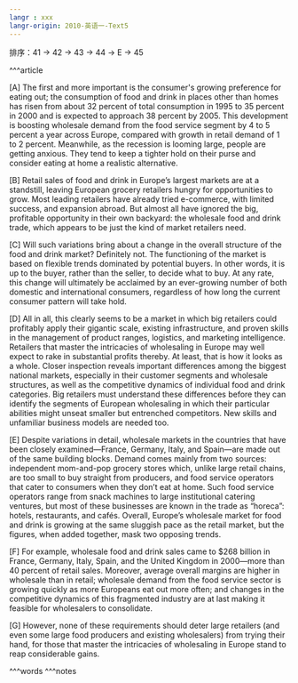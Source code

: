 ```yaml
---
langr : xxx
langr-origin: 2010-英语一-Text5
---
```


排序：41 -> 42 -> 43 -> 44 -> E -> 45

^^^article



[A] The first and more important is the consumer's growing preference for eating out; the consumption of food and drink in places other than homes has risen from about 32 percent of total consumption in 1995 to 35 percent in 2000 and is expected to approach 38 percent by 2005. This development is boosting wholesale demand from the food service segment by 4 to 5 percent a year across Europe, compared with growth in retail demand of 1 to 2 percent. Meanwhile, as the recession is looming large, people are getting anxious. They tend to keep a tighter hold on their purse and consider eating at home a realistic alternative.

[B] Retail sales of food and drink in Europe’s largest markets are at a standstill, leaving European grocery retailers hungry for opportunities to grow. Most leading retailers have already tried e-commerce, with limited success, and expansion abroad. But almost all have ignored the big, profitable opportunity in their own backyard: the wholesale food and drink trade, which appears to be just the kind of market retailers need.

[C] Will such variations bring about a change in the overall structure of the food and drink market? Definitely not. The functioning of the market is based on flexible trends dominated by potential buyers. In other words, it is up to the buyer, rather than the seller, to decide what to buy. At any rate, this change will ultimately be acclaimed by an ever-growing number of both domestic and international consumers, regardless of how long the current consumer pattern will take hold.

[D] All in all, this clearly seems to be a market in which big retailers could profitably apply their gigantic scale, existing infrastructure, and proven skills in the management of product ranges, logistics, and marketing intelligence. Retailers that master the intricacies of wholesaling in Europe may well expect to rake in substantial profits thereby. At least, that is how it looks as a whole. Closer inspection reveals important differences among the biggest national markets, especially in their customer segments and wholesale structures, as well as the competitive dynamics of individual food and drink categories. Big retailers must understand these differences before they can identify the segments of European wholesaling in which their particular abilities might unseat smaller but entrenched competitors. New skills and unfamiliar business models are needed too.

[E] Despite variations in detail, wholesale markets in the countries that have been closely examined—France, Germany, Italy, and Spain—are made out of the same building blocks. Demand comes mainly from two sources: independent mom-and-pop grocery stores which, unlike large retail chains, are too small to buy straight from producers, and food service operators that cater to consumers when they don’t eat at home. Such food service operators range from snack machines to large institutional catering ventures, but most of these businesses are known in the trade as “horeca”: hotels, restaurants, and cafés. Overall, Europe’s wholesale market for food and drink is growing at the same sluggish pace as the retail market, but the figures, when added together, mask two opposing trends.

[F] For example, wholesale food and drink sales came to $268 billion in France, Germany, Italy, Spain, and the United Kingdom in 2000—more than 40 percent of retail sales. Moreover, average overall margins are higher in wholesale than in retail; wholesale demand from the food service sector is growing quickly as more Europeans eat out more often; and changes in the competitive dynamics of this fragmented industry are at last making it feasible for wholesalers to consolidate.

[G] However, none of these requirements should deter large retailers (and even some large food producers and existing wholesalers) from trying their hand, for those that master the intricacies of wholesaling in Europe stand to reap considerable gains.




^^^words
^^^notes